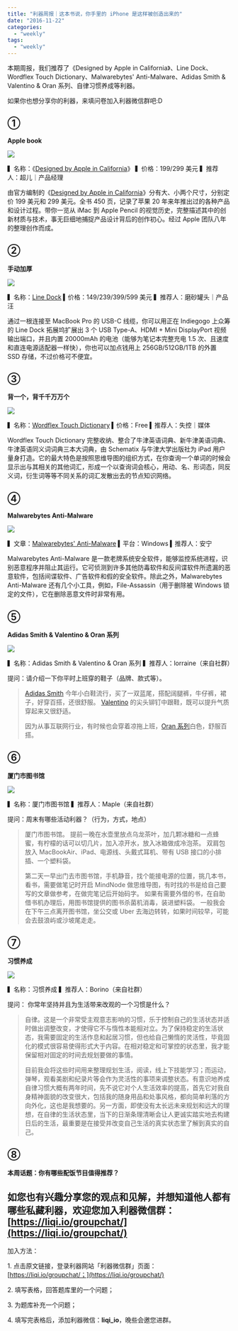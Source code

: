 ```yaml
---
title: "利器周报｜这本书说，你手里的 iPhone 是这样被创造出来的"
date: "2016-11-22"
categories: 
  - "weekly"
tags: 
  - "weekly"
---
```


本期周报，我们推荐了《Designed by Apple in California》、Line Dock、Wordflex Touch Dictionary、Malwarebytes' Anti-Malware、Adidas Smith & Valentino & Oran 系列、自律习惯养成等利器。

如果你也想分享你的利器，来填问卷加入利器微信群吧:D

## ①

**Apple book**

![](/images/62267-1363x1024.jpg)

▍名称：《[Designed by Apple in California](https://www.apple.com/designed-by-apple/)》 ▍价格：199/299 美元 ▍推荐人：超儿｜产品经理

由官方编制的《[Designed by Apple in California](https://www.apple.com/designed-by-apple/)》分有大、小两个尺寸，分别定价 199 美元和 299 美元。全书 450 页，记录了苹果 20 年来年推出过的各种产品和设计过程。带你一览从 iMac 到 Apple Pencil 的视觉历史，完整描述其中的创新材质与技术，事无巨细地捕捉产品设计背后的创作初心。经过 Apple 团队八年的整理创作而成。

## ②

**手动加厚**

![](/images/95085.png)

▍名称：[Line Dock](https://www.indiegogo.com/projects/line-dock-a-usb-c-portable-laptop-docking-station-battery#/) ▍价格：149/239/399/599 美元 ▍推荐人：磨砂罐头｜产品汪

通过一根连接至 MacBook Pro 的 USB-C 线缆，你可以用正在 Indiegogo 上众筹的 Line Dock 拓展坞扩展出 3 个 USB Type-A、HDMI + Mini DisplayPort 视频输出端口，并且内置 20000mAh 的电池（能够为笔记本完整充电 1.5 次、且速度和直连电源适配器一样快），你也可以加点钱用上 256GB/512GB/1TB 的外置 SSD 存储，不过价格可不便宜。

## ③

**背一个，背千千万万个**

![](/images/80541.jpeg)

▍名称：[Wordflex Touch Dictionary](https://itunes.apple.com/us/app/wordflex-touch-dictionary/id488540344?mt=8) ▍价格：Free ▍推荐人：失控｜媒体

Wordflex Touch Dictionary 完整收纳、整合了牛津英语词典、新牛津美语词典、牛津英语同义词词典三本大词典，由 Schematix 与牛津大学出版社为 iPad 用户量身打造。它的最大特色是按照思维导图的组织方式，在你查询一个单词的时候会显示出与其相关的其他词汇，形成一个以查询词会核心，用动、名、形词态，同反义词，衍生词等等不同关系的词汇发散出去的节点知识网络。

## ④

**Malwarebytes Anti-Malware**

![](/images/58691.jpg)

▍文章：[Malwarebytes' Anti-Malware](https://www.malwarebytes.com/) ▍平台：Windows ▍推荐人：安宁

Malwarebytes Anti-Malware 是一款老牌系统安全软件，能够监控系统进程，识别恶意程序并阻止其运行。它可侦测到许多其他防毒软件和反间谍软件所遗漏的恶意软件，包括间谍软件、广告软件和假的安全软件。除此之外，Malwarebytes Anti-Malware 还有几个小工具，例如，File-Assassin（用于删除被 Windows 锁定的文件），它在删除恶意文件时非常有用。

## ⑤

**Adidas Smith & Valentino & Oran 系列**

![](/images/44555.jpg)

▍名称：Adidas Smith & Valentino & Oran 系列 ▍推荐人：lorraine（来自社群）

提问：请介绍一下你平时上班穿的鞋子（品牌、款式等）。

> [Adidas Smith](https://www.adidas.com.hk/stan-smith.html) 今年小白鞋流行，买了一双蓝尾，搭配阔腿裤，牛仔裤，裙子，好穿百搭，还很舒服。 [Valentino](https://www.valentino.cn/cn) 的尖头铆钉中跟鞋，既可以提升气质穿起来又很舒适。
> 
> 因为从事互联网行业，有时候也会穿着凉拖上班，[Oran 系列](https://usa.hermes.com/woman/shoes/sandals/oran-sandals/oran-17256.html)白色，舒服百搭。

## ⑥

**厦门市图书馆**

![](/images/55166.jpg)

▍名称：厦门市图书馆 ▍推荐人：Maple（来自社群）

提问：周末有哪些活动利器？（行为，方式，地点）

> 厦门市图书馆。 提前一晚在水壶里放点乌龙茶叶，加几颗冰糖和一点蜂蜜，有柠檬的话可以切几片，加入凉开水，放入冰箱做成冷泡茶。 双肩包放入 MacBookAir、iPad、电源线、头戴式耳机、带有 USB 接口的小排插、一个塑料袋。
> 
> 第二天一早出门去市图书馆，手机静音，找个能接电源的位置，挑几本书，看书，需要做笔记时开启 MindNode 做思维导图，有时找的书是给自己要写的文章做参考，在做完笔记后开始码字。 如果有需要外借的书，在自助借书机办理后，用图书馆提供的图书杀菌机消毒，装进塑料袋。 一般我会在下午三点离开图书馆，坐公交或 Uber 去海边转转，如果时间较早，可能会去鼓浪屿或沙坡尾走走。

## ⑦

**习惯养成**

![](/images/99995.jpg)

▍名称：习惯养成 ▍推荐人：Borino（来自社群）

提问： 你常年坚持并且为生活带来改观的一个习惯是什么？

> 自律。这是一个非常受主观意志影响的习惯，乐于控制自己的生活状态并适时做出调整改变，才使得它不与惰性本能相对立。为了保持稳定的生活状态，我需要固定的生活作息和起居习惯，但也给自己懒惰的灵活性，毕竟固化的模式很容易使得形式大于内容。在相对稳定和可掌控的状态里，我才能保留相对固定的时间去规划要做的事情。
> 
> 目前我会将这些时间用来整理规划生活，阅读，线上下技能学习；而运动，弹琴，观看美剧和纪录片等会作为灵活性的事项来调整状态。有意识地养成自律习惯大概有两年时间，先不说它对个人生活效率的提高，首先它对我自身精神面貌的改变很大，包括我的随身用品和处事风格，都向简单利落的方向外化，这也是我想要的。另一方面，即使没有太长远未来规划和远大的理想，在自律的生活状态里，当下的日渐条理清晰会让人更诚实踏实地去构建日后的生活，最重要是在接受并改变自己生活的真实状态里了解到真实的自己。

## ⑧

**本周话题：你有哪些配饭节目值得推荐？**

## 如您也有兴趣分享您的观点和见解，并想知道他人都有哪些私藏利器，欢迎您加入利器微信群：[https://liqi.io/groupchat/](https://liqi.io/groupchat/)

加入方法：

1\. 点击原文链接，登录利器网站「利器微信群」页面：[https://liqi.io/groupchat/；](https://liqi.io/groupchat/)

2\. 填写表格，回答题库里的一个问题；

3\. 为题库补充一个问题；

4\. 填写完表格后，添加利器微信：**liqi\_io**，晚些会邀您进群。
